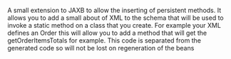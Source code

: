 A small extension to JAXB to allow the inserting of persistent methods. It allows you to add a small about of XML to the schema that will be used to invoke a static method on a class that you create.
For example your XML defines an Order this will allow you to add a method that will get the getOrderItemsTotals for example. This code is separated from the generated code so will not be lost on regeneration of the beans